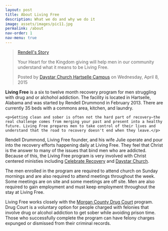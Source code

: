 ```yaml
---
layout: post
title: About Living Free
description: What we do and why we do it
image: assets/images/pic11.jpg
permalink: /about
nav-order: 1
nav-menu: true
---
```


<div class="row">
  <div class="6u 12u(xsmall)">
    <div class="fb-video" data-href="https://www.facebook.com/daystarhartselle/videos/962735087094000/" data-width="700" data-show-text="false"><blockquote cite="https://www.facebook.com/daystarhartselle/videos/962735087094000/" class="fb-xfbml-parse-ignore"><a href="https://www.facebook.com/daystarhartselle/videos/962735087094000/">Rendell&#039;s Story</a><p>Your Heart for the Kingdom giving will help men in our community understand what it means to be Living Free.</p>Posted by <a href="https://www.facebook.com/daystarhartselle/">Daystar Church Hartselle Campus</a> on Wednesday, April 8, 2015</blockquote></div>
  </div>

  <div class="6u 12u(small) about-side">
    <p><strong>Living Free</strong> is a six to twelve month recovery program for men struggling with drug and or alchohol addiction. The facility is located in Hartselle, Alabama and was started by Rendell Drummond in February 2013. There are currently 35 beds with a commons area, kitchen, and laundry.</p>

    <p>Getting clean and sober is often not the hard part of recovery—the real challenge comes from merging your past and present into a healthy future. Living Free prepares men to take control of their lives and understand that the road to recovery doesn't end when they leave.</p>
  </div>
</div>

Rendell Drummond, Living Free founder, and his wife Julie operate and pour into the recovery efforts happening daily at Living Free. They feel that Christ is the answer to many of the issues that bind men who are addicted. Because of this, the Living Free program is very involved with Christ centered ministies including [Celebrate Recovery](https://www.celebraterecovery.com/index.php) and [Daystar Church](http://daystarchurch.tv/).

The men enrolled in the program are required to attend church on Sunday mornings and are also required to attend meetings throughout the week. Some meetings are on site and some meetings are off site. Men are also required to gain employment and must keep employment throughout the stay at Living Free.

Living Free works closely with the [Morgan County Drug Court](http://www.decaturdaily.com/news/local/former-addict-now-working-with-drug-court-participants/article_2b7b1f0a-2722-5b70-b799-7f1445901139.html) program. Drug Court is a voluntary option for people charged with felonies that involve drug or alcohol addiction to get sober while avoiding prison time. Those who successfully complete the program can have felony charges expunged or dismissed from their criminal records.

